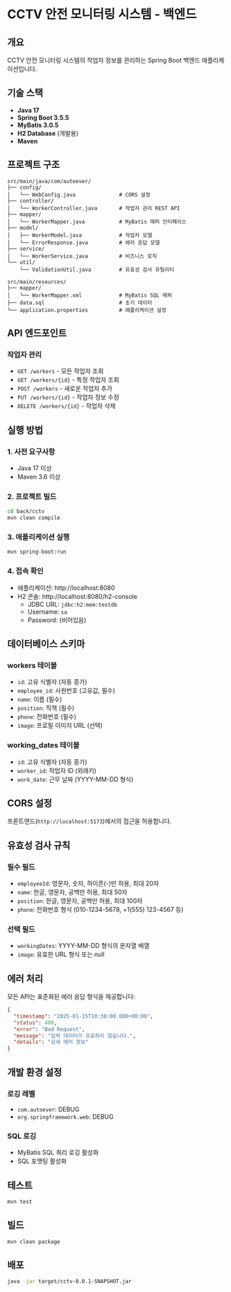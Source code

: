 # CCTV 안전 모니터링 시스템 - 백엔드

## 개요
CCTV 안전 모니터링 시스템의 작업자 정보를 관리하는 Spring Boot 백엔드 애플리케이션입니다.

## 기술 스택
- **Java 17**
- **Spring Boot 3.5.5**
- **MyBatis 3.0.5**
- **H2 Database** (개발용)
- **Maven**

## 프로젝트 구조
```
src/main/java/com/autoever/
├── config/
│   └── WebConfig.java              # CORS 설정
├── controller/
│   └── WorkerController.java       # 작업자 관리 REST API
├── mapper/
│   └── WorkerMapper.java           # MyBatis 매퍼 인터페이스
├── model/
│   ├── WorkerModel.java            # 작업자 모델
│   └── ErrorResponse.java          # 에러 응답 모델
├── service/
│   └── WorkerService.java          # 비즈니스 로직
└── util/
    └── ValidationUtil.java         # 유효성 검사 유틸리티

src/main/resources/
├── mapper/
│   └── WorkerMapper.xml            # MyBatis SQL 매퍼
├── data.sql                        # 초기 데이터
└── application.properties          # 애플리케이션 설정
```

## API 엔드포인트

### 작업자 관리
- `GET /workers` - 모든 작업자 조회
- `GET /workers/{id}` - 특정 작업자 조회
- `POST /workers` - 새로운 작업자 추가
- `PUT /workers/{id}` - 작업자 정보 수정
- `DELETE /workers/{id}` - 작업자 삭제

## 실행 방법

### 1. 사전 요구사항
- Java 17 이상
- Maven 3.6 이상

### 2. 프로젝트 빌드
```bash
cd back/cctv
mvn clean compile
```

### 3. 애플리케이션 실행
```bash
mvn spring-boot:run
```

### 4. 접속 확인
- 애플리케이션: http://localhost:8080
- H2 콘솔: http://localhost:8080/h2-console
  - JDBC URL: `jdbc:h2:mem:testdb`
  - Username: `sa`
  - Password: (비어있음)

## 데이터베이스 스키마

### workers 테이블
- `id`: 고유 식별자 (자동 증가)
- `employee_id`: 사원번호 (고유값, 필수)
- `name`: 이름 (필수)
- `position`: 직책 (필수)
- `phone`: 전화번호 (필수)
- `image`: 프로필 이미지 URL (선택)

### working_dates 테이블
- `id`: 고유 식별자 (자동 증가)
- `worker_id`: 작업자 ID (외래키)
- `work_date`: 근무 날짜 (YYYY-MM-DD 형식)

## CORS 설정
프론트엔드(`http://localhost:5173`)에서의 접근을 허용합니다.

## 유효성 검사 규칙

### 필수 필드
- `employeeId`: 영문자, 숫자, 하이픈(-)만 허용, 최대 20자
- `name`: 한글, 영문자, 공백만 허용, 최대 50자
- `position`: 한글, 영문자, 공백만 허용, 최대 100자
- `phone`: 전화번호 형식 (010-1234-5678, +1(555) 123-4567 등)

### 선택 필드
- `workingDates`: YYYY-MM-DD 형식의 문자열 배열
- `image`: 유효한 URL 형식 또는 null

## 에러 처리
모든 API는 표준화된 에러 응답 형식을 제공합니다:

```json
{
  "timestamp": "2025-01-15T10:30:00.000+00:00",
  "status": 400,
  "error": "Bad Request",
  "message": "입력 데이터가 유효하지 않습니다.",
  "details": "상세 에러 정보"
}
```

## 개발 환경 설정

### 로깅 레벨
- `com.autoever`: DEBUG
- `org.springframework.web`: DEBUG

### SQL 로깅
- MyBatis SQL 쿼리 로깅 활성화
- SQL 포맷팅 활성화

## 테스트
```bash
mvn test
```

## 빌드
```bash
mvn clean package
```

## 배포
```bash
java -jar target/cctv-0.0.1-SNAPSHOT.jar
```
